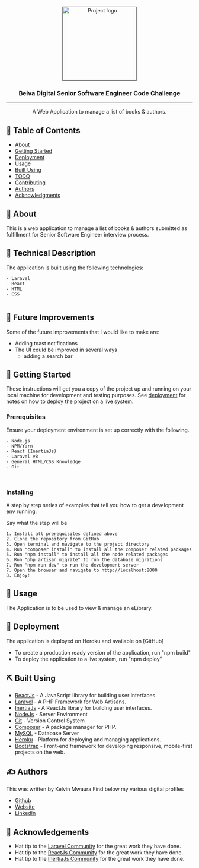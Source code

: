 <p align="center">
  <a href="" rel="noopener">
 <img width=200px height=200px src="https://belvadigital.com/wp-content/uploads/2020/04/belva-logo-edited.png" alt="Project logo"></a>
</p>

<h3 align="center">Belva Digital Senior Software Engineer Code Challenge</h3>

---

<p align="center"> A Web Application to manage a list of books & authors.
    <br> 
</p>

## 📝 Table of Contents

- [About](#about)
- [Getting Started](#getting_started)
- [Deployment](#deployment)
- [Usage](#usage)
- [Built Using](#built_using)
- [TODO](../TODO.md)
- [Contributing](../CONTRIBUTING.md)
- [Authors](#authors)
- [Acknowledgments](#acknowledgement)

## 🧐 About <a name = "about"></a>

This is a web application to manage a list of books & authors submitted as fulfillment for Senior Software Engineer interview process.
## 🧐 Technical Description <a name = "Technical Description"></a>
The application is built using the following technologies:
```
- Laravel 
- React
- HTML
- CSS
    
```

## 🧐 Future Improvements <a name = "Improvements"></a>
Some of the future improvements that I would like to make are:
- Adding toast notifications
- The UI could be improved in several ways
    - adding a search bar
## 🏁 Getting Started <a name = "getting_started"></a>
These instructions will get you a copy of the project up and running on your local machine for development and testing purposes. See [deployment](#deployment) for notes on how to deploy the project on a live system.

### Prerequisites

Ensure your deployment environment is set up correctly with the following.
```
- Node.js
- NPM/Yarn
- React (InertiaJs)
- Laravel v8
- General HTML/CSS Knowledge
- Git

    
```

### Installing

A step by step series of examples that tell you how to get a development env running.

Say what the step will be

```
1. Install all prerequisites defined above
2. Clone the repository from GitHub
3. Open terminal and navigate to the project directory
4. Run "composer install" to install all the composer related packages
5. Run "npm install" to install all the node related packages
6. Run "php artisan migrate" to run the database migrations
7. Run "npm run dev" to run the development server
7. Open the browser and navigate to http://localhost:8000
8. Enjoy!
```



## 🎈 Usage <a name="usage"></a>

The Application is to be used to view & manage an eLibrary.

## 🚀 Deployment <a name = "deployment"></a>
The application is deployed on  Heroku and available on [GitHub]

- To create a production ready version of the application, run "npm build"
- To deploy the application to a live system, run "npm deploy"

## ⛏️ Built Using <a name = "built_using"></a>

- [ReactJs](https://reactjs.org/) - A JavaScript library for building user interfaces.
- [Laravel](https://laravel.com/) - A PHP Framework for Web Artisans.
- [InertiaJs](https://inertiajs.com/) - A ReactJs library for building user interfaces.
- [NodeJs](https://nodejs.org/en/) - Server Environment
- [Git](https://git-scm.com/) - Version Control System
- [Composer](https://getcomposer.org/) - A package manager for PHP.
- [MySQL](https://www.mysql.com/) - Database Server
- [Heroku](https://www.heroku.com/) - Platform for deploying and managing applications.
- [Bootstrap](https://getbootstrap.com/) - Front-end framework for developing responsive, mobile-first projects on the web.

## ✍️ Authors <a name = "authors"></a>
This was written by Kelvin Mwaura
Find below my various digital profiles
- [Github](https://github.com/mwauragitonga)
- [Website ](https://www.mwauragitonga.com)
- [LinkedIn ](https://www.linkedin.com/in/mwaura-kelvin-gitonga-3a3b07171/)


## 🎉 Acknowledgements <a name = "acknowledgement"></a>

- Hat tip to the [Laravel Community](https://laravel.com/about) for the great work they have done.
- Hat tip to the [ReactJs Community](https://reactjs.org/) for the great work they have done.
- Hat tip to the [InertiaJs Community](https://inertiajs.com/) for the great work they have done.



